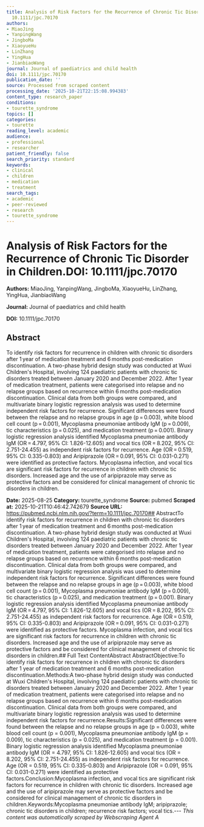 ```yaml
---
title: Analysis of Risk Factors for the Recurrence of Chronic Tic Disorder in Children.**DOI:**
  10.1111/jpc.70170
authors:
- MiaoJing
- YanpingWang
- JingboMa
- XiaoyueHu
- LinZhang
- YingHua
- JianbiaoWang
journal: Journal of paediatrics and child health
doi: 10.1111/jpc.70170
publication_date: ''
source: Processed from scraped content
processing_date: '2025-10-21T22:15:08.994383'
content_type: research_paper
conditions:
- tourette_syndrome
topics: []
categories:
- tourette
reading_level: academic
audience:
- professional
- researcher
patient_friendly: false
search_priority: standard
keywords:
- clinical
- children
- medication
- treatment
search_tags:
- academic
- peer-reviewed
- research
- tourette_syndrome
---
```


# Analysis of Risk Factors for the Recurrence of Chronic Tic Disorder in Children.**DOI:** 10.1111/jpc.70170

**Authors:** MiaoJing, YanpingWang, JingboMa, XiaoyueHu, LinZhang, YingHua, JianbiaoWang

**Journal:** Journal of paediatrics and child health

**DOI:** 10.1111/jpc.70170

## Abstract

To identify risk factors for recurrence in children with chronic tic disorders after 1 year of medication treatment and 6 months post-medication discontinuation.
A two-phase hybrid design study was conducted at Wuxi Children's Hospital, involving 124 paediatric patients with chronic tic disorders treated between January 2020 and December 2022. After 1 year of medication treatment, patients were categorised into relapse and no relapse groups based on recurrence within 6 months post-medication discontinuation. Clinical data from both groups were compared, and multivariate binary logistic regression analysis was used to determine independent risk factors for recurrence.
Significant differences were found between the relapse and no relapse groups in age (p = 0.003), white blood cell count (p = 0.001), Mycoplasma pneumoniae antibody IgM (p = 0.009), tic characteristics (p = 0.025), and medication treatment (p = 0.001). Binary logistic regression analysis identified Mycoplasma pneumoniae antibody IgM (OR = 4.797, 95% CI: 1.826-12.605) and vocal tics (OR = 8.202, 95% CI: 2.751-24.455) as independent risk factors for recurrence. Age (OR = 0.519, 95% CI: 0.335-0.803) and Aripiprazole (OR = 0.091, 95% CI: 0.031-0.271) were identified as protective factors.
Mycoplasma infection, and vocal tics are significant risk factors for recurrence in children with chronic tic disorders. Increased age and the use of aripiprazole may serve as protective factors and be considered for clinical management of chronic tic disorders in children.

**Date:** 2025-08-25
**Category:** tourette_syndrome
**Source:** pubmed
**Scraped at:** 2025-10-21T10:46:42.742679
**Source URL:** https://pubmed.ncbi.nlm.nih.gov/?term=10.1111/jpc.70170## AbstractTo identify risk factors for recurrence in children with chronic tic disorders after 1 year of medication treatment and 6 months post-medication discontinuation.
A two-phase hybrid design study was conducted at Wuxi Children's Hospital, involving 124 paediatric patients with chronic tic disorders treated between January 2020 and December 2022. After 1 year of medication treatment, patients were categorised into relapse and no relapse groups based on recurrence within 6 months post-medication discontinuation. Clinical data from both groups were compared, and multivariate binary logistic regression analysis was used to determine independent risk factors for recurrence.
Significant differences were found between the relapse and no relapse groups in age (p = 0.003), white blood cell count (p = 0.001), Mycoplasma pneumoniae antibody IgM (p = 0.009), tic characteristics (p = 0.025), and medication treatment (p = 0.001). Binary logistic regression analysis identified Mycoplasma pneumoniae antibody IgM (OR = 4.797, 95% CI: 1.826-12.605) and vocal tics (OR = 8.202, 95% CI: 2.751-24.455) as independent risk factors for recurrence. Age (OR = 0.519, 95% CI: 0.335-0.803) and Aripiprazole (OR = 0.091, 95% CI: 0.031-0.271) were identified as protective factors.
Mycoplasma infection, and vocal tics are significant risk factors for recurrence in children with chronic tic disorders. Increased age and the use of aripiprazole may serve as protective factors and be considered for clinical management of chronic tic disorders in children.## Full Text ContentAbstract AbstractObjective:To identify risk factors for recurrence in children with chronic tic disorders after 1 year of medication treatment and 6 months post-medication discontinuation.Methods:A two-phase hybrid design study was conducted at Wuxi Children's Hospital, involving 124 paediatric patients with chronic tic disorders treated between January 2020 and December 2022. After 1 year of medication treatment, patients were categorised into relapse and no relapse groups based on recurrence within 6 months post-medication discontinuation. Clinical data from both groups were compared, and multivariate binary logistic regression analysis was used to determine independent risk factors for recurrence.Results:Significant differences were found between the relapse and no relapse groups in age (p = 0.003), white blood cell count (p = 0.001), Mycoplasma pneumoniae antibody IgM (p = 0.009), tic characteristics (p = 0.025), and medication treatment (p = 0.001). Binary logistic regression analysis identified Mycoplasma pneumoniae antibody IgM (OR = 4.797, 95% CI: 1.826-12.605) and vocal tics (OR = 8.202, 95% CI: 2.751-24.455) as independent risk factors for recurrence. Age (OR = 0.519, 95% CI: 0.335-0.803) and Aripiprazole (OR = 0.091, 95% CI: 0.031-0.271) were identified as protective factors.Conclusion:Mycoplasma infection, and vocal tics are significant risk factors for recurrence in children with chronic tic disorders. Increased age and the use of aripiprazole may serve as protective factors and be considered for clinical management of chronic tic disorders in children.Keywords:Mycoplasma pneumoniae antibody IgM; aripiprazole; chronic tic disorders in children; recurrence risk factors; vocal tics.---
*This content was automatically scraped by Webscraping Agent A*